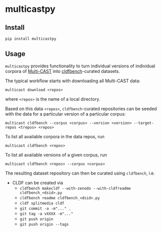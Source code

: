 # multicastpy

## Install

```shell
pip install multicastpy
```


## Usage

`multicastpy` provides functionality to turn individual versions of individual corpora of
[Multi-CAST](https://multicast.aspra.uni-bamberg.de/) into [cldfbench](https://github.com/cldf/cldfbench)-curated datasets.

The typical workflow starts with downloading all Multi-CAST data:
```shell
multicast download <repos>
```
where `<repos>` is the name of a local directory.

Based on this data `<repos>`, `cldfbench`-curated repositories can be seeded with the data for a
particular version of a particular corpus:
```shell
multicast cldfbench --corpus <corpus> --version <version> --target-repos <trepos> <repos>
```

To list all available corpora in the data repos, run
```shell
multicast cldfbench <repos> 
```

To list all available versions of a given corpus, run
```shell
multicast cldfbench <repos> --corpus <corpus>
```

The resulting dataset repository can then be curated using `cldfbench`, i.e.
- CLDF can be created via 
  - `cldfbench makecldf --with-zenodo --with-cldfreadme cldfbench_<dsid>.py`
  - `cldfbench readme cldfbench_<dsid>.py`
  - `cldf splitmedia cldf`
  - `git commit -a -m"..." .`
  - `git tag -a vXXXX -m"..."`
  - `git push origin`
  - `git push origin --tags`
